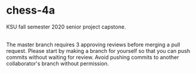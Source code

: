 # chess-4a
KSU fall semester 2020 senior project capstone.<br /> <br />

The master branch requires 3 approving reviews before merging a pull request. Please start by making a branch for yourself so that you can push commits without waiting for review. Avoid pushing commits to another collaborator's branch without permission.
